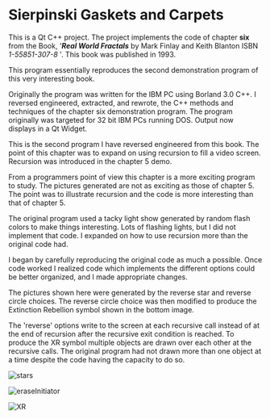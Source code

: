 # Sierpinski Gaskets and Carpets

This is a Qt C++ project.  The project implements the code of chapter **six** from the Book,  '***Real World Fractals*** by Mark Finlay and Keith Blanton ISBN _1-55851-307-8_   '.  This book  was published in 1993.  

This program essentially reproduces the second demonstration program of this very interesting book.

 Originally the program was written for the IBM PC using Borland 3.0 C++.  I reversed engineered, extracted, and rewrote, the C++ methods and techniques of the chapter six demonstration program.  The program originally was targeted for 32 bit IBM PCs running DOS.  Output now displays in a Qt Widget.

This is the second program I have reversed engineered from this book.  The point of this chapter was to expand on using recursion to fill a video screen.  Recursion was introduced in the chapter 5 demo.

From a programmers point of view this chapter is a more exciting program to study.  The pictures generated are not as exciting as those of chapter 5.  The point was to illustrate recursion and the code is more interesting than that of chapter 5.  

The original program used a tacky light show generated by random flash colors to make things interesting.  Lots of flashing lights, but I did not implement that code.  I expanded on how to use recursion more than the original code had.

I began by carefully reproducing the original code as much a possible.  Once code worked I realized code which implements the different options could be better organized, and I made appropriate changes.  

The pictures shown here were generated by the reverse star and reverse circle choices.  The reverse circle choice was then modified to produce the Extinction Rebellion symbol shown in the bottom image.  

The 'reverse' options write to the screen at each recursive call instead of at the end of recursion after the recursive exit condition is reached.  To produce the XR symbol multiple objects are drawn over each other at the recursive calls.  The original program had not drawn more than one object at a time despite the code having the capacity to do so.


![stars](https://user-images.githubusercontent.com/4401125/103143777-27d0bd80-46d2-11eb-8465-c970d0dfb7ad.png)


![eraseInitiator](https://user-images.githubusercontent.com/4401125/103143502-30be9080-46cc-11eb-8ec9-a868b89439b0.png)

![XR](https://user-images.githubusercontent.com/4401125/103167200-fcd39000-47dd-11eb-99df-6498d2eb765e.png)